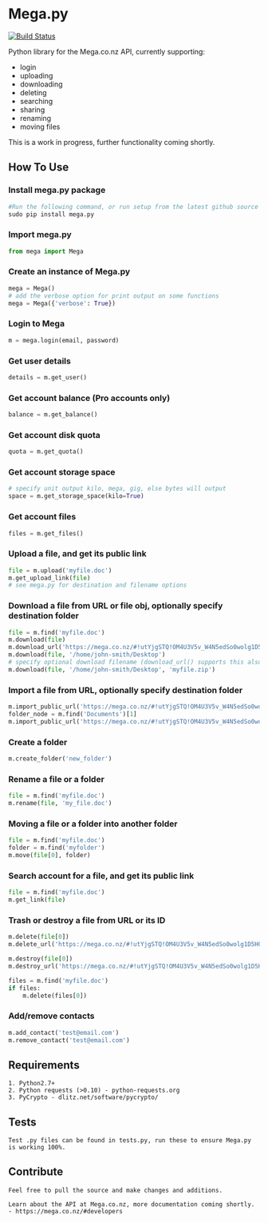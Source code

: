 # Mega.py
[![Build Status](https://travis-ci.org/richardasaurus/mega.py.png?branch=master)](https://travis-ci.org/richardasaurus/mega.py)

Python library for the Mega.co.nz API, currently supporting:
 - login
 - uploading
 - downloading
 - deleting
 - searching
 - sharing
 - renaming
 - moving files

This is a work in progress, further functionality coming shortly.

## How To Use

### Install mega.py package
```python
#Run the following command, or run setup from the latest github source
sudo pip install mega.py
```
### Import mega.py
```python
from mega import Mega
```
### Create an instance of Mega.py
```python
mega = Mega()
# add the verbose option for print output on some functions
mega = Mega({'verbose': True})
```
### Login to Mega
```python
m = mega.login(email, password)
```
### Get user details
```python
details = m.get_user()
```
### Get account balance (Pro accounts only)
```python
balance = m.get_balance()
```
### Get account disk quota
```python
quota = m.get_quota()
```
### Get account storage space
```python
# specify unit output kilo, mega, gig, else bytes will output
space = m.get_storage_space(kilo=True)
```
### Get account files
```python
files = m.get_files()
```
### Upload a file, and get its public link
```python
file = m.upload('myfile.doc')
m.get_upload_link(file)
# see mega.py for destination and filename options
```
### Download a file from URL or file obj, optionally specify destination folder
```python
file = m.find('myfile.doc')
m.download(file)
m.download_url('https://mega.co.nz/#!utYjgSTQ!OM4U3V5v_W4N5edSo0wolg1D5H0fwSrLD3oLnLuS9pc')
m.download(file, '/home/john-smith/Desktop')
# specify optional download filename (download_url() supports this also)
m.download(file, '/home/john-smith/Desktop', 'myfile.zip')
```
### Import a file from URL, optionally specify destination folder
```python
m.import_public_url('https://mega.co.nz/#!utYjgSTQ!OM4U3V5v_W4N5edSo0wolg1D5H0fwSrLD3oLnLuS9pc')
folder_node = m.find('Documents')[1]
m.import_public_url('https://mega.co.nz/#!utYjgSTQ!OM4U3V5v_W4N5edSo0wolg1D5H0fwSrLD3oLnLuS9pc', dest_node=folder_node)
```
### Create a folder
```python
m.create_folder('new_folder')
```
### Rename a file or a folder
```python
file = m.find('myfile.doc')
m.rename(file, 'my_file.doc')
```
### Moving a file or a folder into another folder
```python
file = m.find('myfile.doc')
folder = m.find('myfolder')
m.move(file[0], folder)
```
### Search account for a file, and get its public link
```python
file = m.find('myfile.doc')
m.get_link(file)
```
### Trash or destroy a file from URL or its ID
```python
m.delete(file[0])
m.delete_url('https://mega.co.nz/#!utYjgSTQ!OM4U3V5v_W4N5edSo0wolg1D5H0fwSrLD3oLnLuS9pc')

m.destroy(file[0])
m.destroy_url('https://mega.co.nz/#!utYjgSTQ!OM4U3V5v_W4N5edSo0wolg1D5H0fwSrLD3oLnLuS9pc')

files = m.find('myfile.doc')
if files:
    m.delete(files[0])
```
### Add/remove contacts
```python
m.add_contact('test@email.com')
m.remove_contact('test@email.com')
```

## Requirements

    1. Python2.7+
    2. Python requests (>0.10) - python-requests.org
    3. PyCrypto - dlitz.net/software/pycrypto/

## Tests

    Test .py files can be found in tests.py, run these to ensure Mega.py is working 100%.

## Contribute

    Feel free to pull the source and make changes and additions.

    Learn about the API at Mega.co.nz, more documentation coming shortly.
    - https://mega.co.nz/#developers



